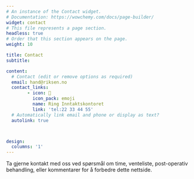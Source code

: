 ```yaml
---
# An instance of the Contact widget.
# Documentation: https://wowchemy.com/docs/page-builder/
widget: contact
# This file represents a page section.
headless: true
# Order that this section appears on the page.
weight: 10

title: Contact
subtitle:

content:
  # Contact (edit or remove options as required)
  email: hand@riksen.no
  contact_links:
        - icon: 🏢
          icon_pack: emoji
          name: Ring Inntaktskontoret
          link: 'tel:22 33 44 55'
  # Automatically link email and phone or display as text?
  autolink: true



design:
  columns: '1'
---
```


Ta gjerne kontakt med oss ​​ved spørsmål om time, venteliste, post-operativ behandling, eller kommentarer for å forbedre dette nettside.

